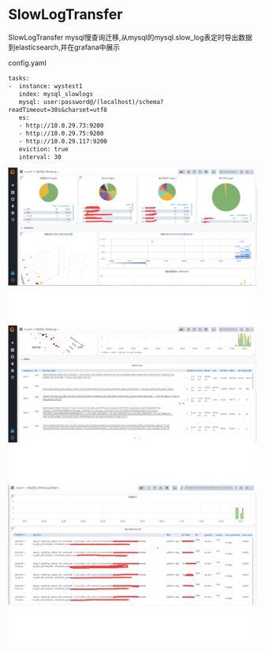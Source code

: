 # SlowLogTransfer
 SlowLogTransfer
mysql慢查询迁移,从mysql的mysql.slow_log表定时导出数据到elasticsearch,并在grafana中展示

config.yaml
```
tasks:
-  instance: wystest1
   index: mysql_slowlogs
   mysql: user:password@/(localhost)/schema?readTimeout=30s&charset=utf8
   es:
   - http://10.0.29.73:9200
   - http://10.0.29.75:9200
   - http://10.0.29.117:9200
   eviction: true
   interval: 30
```
![image1](https://github.com/welyss/slow-log-transfer/blob/master/mysqlslowlog-grafana-dashboard1.png?raw=true)
![image2](https://github.com/welyss/slow-log-transfer/blob/master/mysqlslowlog-grafana-dashboard2.png?raw=true)
![image3](https://github.com/welyss/slow-log-transfer/blob/master/mysqlslowlog-grafana-dashboard3.png?raw=true)
